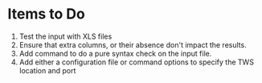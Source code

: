 # Items to Do

1. Test the input with XLS files
2. Ensure that extra columns, or their absence don't impact the results.
3. Add command to do a pure syntax check on the input file.
4. Add either a configuration file or command options to specify the TWS location and port
